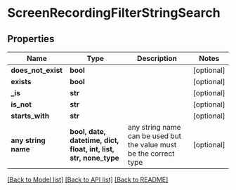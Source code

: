 # ScreenRecordingFilterStringSearch


## Properties
Name | Type | Description | Notes
------------ | ------------- | ------------- | -------------
**does_not_exist** | **bool** |  | [optional] 
**exists** | **bool** |  | [optional] 
**_is** | **str** |  | [optional] 
**is_not** | **str** |  | [optional] 
**starts_with** | **str** |  | [optional] 
**any string name** | **bool, date, datetime, dict, float, int, list, str, none_type** | any string name can be used but the value must be the correct type | [optional]

[[Back to Model list]](../README.md#documentation-for-models) [[Back to API list]](../README.md#documentation-for-api-endpoints) [[Back to README]](../README.md)


